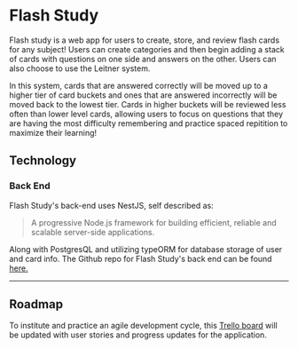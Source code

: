 # Flash Study

Flash study is a web app for users to create, store, and review flash cards for any subject! Users can create categories and then begin adding a stack of cards with questions on one side and answers on the other. Users can also choose to use the Leitner system.

In this system, cards that are answered correctly will be moved up to a higher tier of card buckets and ones that are answered incorrectly will be moved back to the lowest tier. Cards in higher buckets will be reviewed less often than lower level cards, allowing users to focus on questions that they are having the most difficulty remembering and practice spaced repitition to maximize their learning!

## Technology

### Back End

Flash Study's back-end uses NestJS, self described as:

> A progressive Node.js framework for building efficient, reliable and scalable server-side applications.

Along with PostgresQL and utilizing typeORM for database storage of user and card info. The Github repo for Flash Study's back end can be found [here.](https://github.com/VisualizerMk2/flash-study)

---

## Roadmap

To institute and practice an agile development cycle, this [Trello board](https://trello.com/b/tksYt7QN/flash-study) will be updated with user stories and progress updates for the application.
